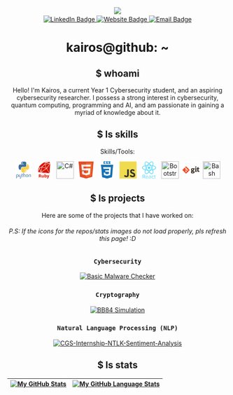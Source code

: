 <div id="header" align="center">
  <img src="https://media2.giphy.com/media/v1.Y2lkPTc5MGI3NjExZWx1N2FlM3A5MW9lMW15a212MGJxcmZiaXVmbml1ZW1sdDM5NGs0aiZlcD12MV9pbnRlcm5hbF9naWZfYnlfaWQmY3Q9cw/xBTSwCTFkgfcdTjHMz/giphy.gif" width="100"/>
<div id="badges">
  <a href="https://www.linkedin.com/in/kairoshestiatay/">
    <img src="https://img.shields.io/badge/LinkedIn-blue?style=for-the-badge&logo=linkedin&logoColor=white" alt="LinkedIn Badge"/>
  </a>
  
  <a href="https://www.kairostay.com">
    <img src="https://img.shields.io/badge/Portfolio-green?style=for-the-badge&logo=readme&logoColor=white" alt="Website Badge"/>
  </a>
  <a href="mailto:contact@kairostay.com">
    <img src="https://img.shields.io/badge/Email-blue?style=for-the-badge&logo=gmail&logoColor=white" alt="Email Badge"/>
  </a>
</div>


# kairos@github: ~

## $ whoami
Hello! I'm Kairos, a current Year 1 Cybersecurity student, and an aspiring cybersecurity researcher. I possess a strong interest in cybersecurity, quantum computing, programming and AI, and am passionate in gaining a myriad of knowledge about it. 

## $ ls skills
Skills/Tools:
<div>
  <img src="https://github.com/devicons/devicon/blob/master/icons/python/python-original-wordmark.svg" title="Python" alt="Python" width="40" height="40"/>&nbsp;
  <img src="https://github.com/devicons/devicon/blob/master/icons/ruby/ruby-plain-wordmark.svg" title="Ruby" alt="Ruby" width="40" height="40"/>&nbsp;
  <img src="https://cdn.jsdelivr.net/gh/devicons/devicon/icons/csharp/csharp-original.svg" title = "C#" **alt="C#" width="40" height="40" />&nbsp;
  <img src="https://github.com/devicons/devicon/blob/master/icons/html5/html5-original.svg" title="HTML5" alt="HTML" width="40" height="40"/>&nbsp;
  <img src="https://github.com/devicons/devicon/blob/master/icons/css3/css3-plain-wordmark.svg"  title="CSS3" alt="CSS" width="40" height="40"/>&nbsp;
  <img src="https://github.com/devicons/devicon/blob/master/icons/javascript/javascript-original.svg" title="JavaScript" alt="JavaScript" width="40" height="40"/>&nbsp;
  <img src="https://github.com/devicons/devicon/blob/master/icons/react/react-original-wordmark.svg" title="React" alt="React" width="40" height="40"/>&nbsp;
  <img src="https://cdn.jsdelivr.net/gh/devicons/devicon/icons/bootstrap/bootstrap-original-wordmark.svg" title="Bootstrap" **alt="Bootstrap" width="40" height="40"/>&nbsp;
  <img src="https://github.com/devicons/devicon/blob/master/icons/git/git-original-wordmark.svg" title="Git" **alt="Git" width="40" height="40"/>&nbsp;
  <img src="https://cdn.jsdelivr.net/gh/devicons/devicon/icons/bash/bash-original.svg" title="Bash" **alt="Bash" width="40" height="40"/>

</div>

## $ ls projects
Here are some of the projects that I have worked on:
<h6>P.S: If the icons for the repos/stats images do not load properly, pls refresh this page! :D </h6>


### `Cybersecurity`
[![Basic Malware Checker](https://github-readme-alpha-five.vercel.app/api/pin/?username=Kairos-T&repo=Basic-Malware-Checker&theme=dark&border_color=565656)](https://github.com/Kairos-T/Basic-Malware-Checker) 

### `Cryptography`
[![BB84 Simulation](https://github-readme-alpha-five.vercel.app/api/pin/?username=Kairos-T&repo=bb84-simulation&theme=dark&border_color=565656)](https://github.com/Kairos-T/bb84-simulation)

### `Natural Language Processing (NLP)`
[![CGS-Internship-NTLK-Sentiment-Analysis](https://github-readme-alpha-five.vercel.app/api/pin/?username=Kairos-T&repo=CGS-Internship-NTLK-Sentiment-Analysis&theme=dark&border_color=565656)](https://github.com/Kairos-T/CGS-Internship-NTLK-Sentiment-Analysis)


## $ ls stats

| [![My GitHub Stats](https://github-readme-alpha-five.vercel.app/api/?username=kairos-t&rank_icon=github&count_private=true&theme=dark&showicons=true)](https://github-readme-alpha-five.vercel.app/api/?username=kairos-t&rank_icon=github&count_private=true&theme=dark&showicons=true) | [![My GitHub Language Stats](https://github-readme-alpha-five.vercel.app/api/top-langs/?username=kairos-t&layout=compact&langs_count=8&theme=dark)](https://github-readme-alpha-five.vercel.app/api/top-langs/?username=kairos-t&layout=compact&langs_count=8&theme=dark) |
|------------------------------------------------------------------------------------------------------------------------------------|-----------------------------------------------------------------------------------------------------------------------------------|
